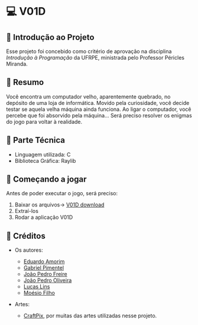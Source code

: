 # :computer: V01D

## :mag_right: Introdução ao Projeto

Esse projeto foi concebido como critério de aprovação na disciplina *Introdução à Programação* da UFRPE, ministrada pelo Professor 
Péricles Miranda.


## :book: Resumo
Você encontra um computador velho, aparentemente quebrado, 
no depósito de uma loja de informática. Movido pela curiosidade,
você decide testar se aquela velha máquina ainda funciona. 
Ao ligar o computador, você percebe que foi absorvido pela máquina...
Será preciso resolver os enigmas do jogo para voltar à realidade.



## :wrench: Parte Técnica

* Linguagem utilizada: C
* Biblioteca Gráfica: Raylib


## :floppy_disk: Começando a jogar

Antes de poder executar o jogo, será preciso:

1. Baixar os arquivos-> [V01D download](https://github.com/moesio-f/V01D/archive/master.zip)
2. Extraí-los
3. Rodar a aplicação V01D

## :briefcase: Créditos

- Os autores:
  - [Eduardo Amorim](https://github.com/Pudim-mm)
  - [Gabriel Pimentel](https://github.com/deepstrings)
  - [João Pedro Freire](https://github.com/mrjohnnus)
  - [João Pedro Oliveira](https://github.com/joaopedroods)
  - [Lucas Lins](https://github.com/lucas-lins)
  - [Moésio Filho](https://github.com/moesio-f)
  
 - Artes:
     - [CraftPix](https://craftpix.net), por muitas das artes utilizadas nesse projeto.
